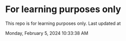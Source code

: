 # For learning purposes only
This repo is for learning purposes only.
Last updated at

Monday, February 5, 2024 10:33:38 AM

